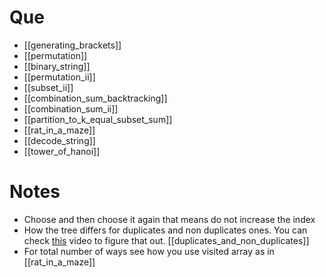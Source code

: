 # Que
- [[generating_brackets]]
- [[permutation]]
- [[binary_string]]
- [[permutation_ii]]
- [[subset_ii]]
- [[combination_sum_backtracking]]
- [[combination_sum_ii]]
- [[partition_to_k_equal_subset_sum]]
- [[rat_in_a_maze]]
- [[decode_string]]
- [[tower_of_hanoi]]
# Notes
- Choose and then choose it again that means do not increase the index
- How the tree differs for duplicates and non duplicates ones. You can check [this](https://www.youtube.com/watch?v=GBKI9VSKdGg) video to figure that out. [[duplicates_and_non_duplicates]]
- For total number of ways see how you use visited array as in [[rat_in_a_maze]]
